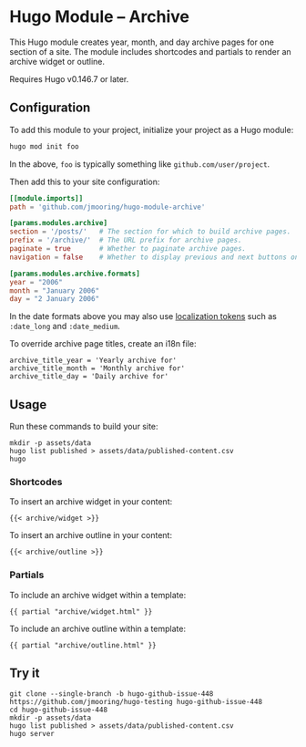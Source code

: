 # Hugo Module &ndash; Archive

This Hugo module creates year, month, and day archive pages for one section of a site. The module includes shortcodes and partials to render an archive widget or outline.

Requires Hugo v0.146.7 or later.

## Configuration

To add this module to your project, initialize your project as a Hugo module:

```sh
hugo mod init foo
```

In the above, `foo` is typically something like `github.com/user/project`.

Then add this to your site configuration:

```toml
[[module.imports]]
path = 'github.com/jmooring/hugo-module-archive'

[params.modules.archive]
section = '/posts/'   # The section for which to build archive pages.
prefix = '/archive/'  # The URL prefix for archive pages.
paginate = true       # Whether to paginate archive pages.
navigation = false    # Whether to display previous and next buttons on archive pages.

[params.modules.archive.formats]
year = "2006"
month = "January 2006"
day = "2 January 2006"
```

In the date formats above you may also use [localization tokens] such as `:date_long` and `:date_medium`.

[localization tokens]: https://gohugo.io/functions/time/format/#localization

To override archive page titles, create an i18n file:

```text
archive_title_year = 'Yearly archive for'
archive_title_month = 'Monthly archive for'
archive_title_day = 'Daily archive for'
```

## Usage

Run these commands to build your site:

```text
mkdir -p assets/data
hugo list published > assets/data/published-content.csv
hugo
```

### Shortcodes

To insert an archive widget in your content:

```text
{{< archive/widget >}}
```

To insert an archive outline in your content:

```textv
{{< archive/outline >}}
```

### Partials

To include an archive widget within a template:

```text
{{ partial "archive/widget.html" }}
```

To include an archive outline within a template:

```text
{{ partial "archive/outline.html" }}
```

## Try it

```text
git clone --single-branch -b hugo-github-issue-448 https://github.com/jmooring/hugo-testing hugo-github-issue-448
cd hugo-github-issue-448
mkdir -p assets/data
hugo list published > assets/data/published-content.csv
hugo server
```
